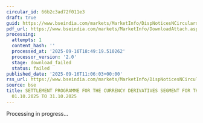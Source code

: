 ```yaml
---
circular_id: 66b2c3ad72f011e3
draft: true
guid: https://www.bseindia.com/markets/MarketInfo/DispNoticesNCirculars.aspx?Noticeid={454E8D89-46E0-4C4B-808F-84C71307C24A}&noticeno=20250916-31&dt=09/16/2025&icount=31&totcount=79&flag=0
pdf_url: https://www.bseindia.com/markets/MarketInfo/DownloadAttach.aspx?id=20250916-31&attachedId=
processing:
  attempts: 1
  content_hash: ''
  processed_at: '2025-09-16T18:49:19.510262'
  processor_version: '2.0'
  stage: download_failed
  status: failed
published_date: '2025-09-16T11:06:03+00:00'
rss_url: https://www.bseindia.com/markets/MarketInfo/DispNoticesNCirculars.aspx?Noticeid={454E8D89-46E0-4C4B-808F-84C71307C24A}&noticeno=20250916-31&dt=09/16/2025&icount=31&totcount=79&flag=0
source: bse
title: SETTLEMENT PROGRAMME FOR THE CURRENCY DERIVATIVES SEGMENT FOR THE PERIOD FROM
  01.10.2025 TO 31.10.2025
---
```


Processing in progress...